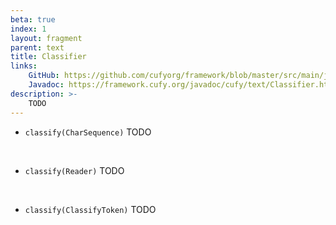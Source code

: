 ```yaml
---
beta: true
index: 1
layout: fragment
parent: text
title: Classifier
links:
    GitHub: https://github.com/cufyorg/framework/blob/master/src/main/java/cufy/text/Classifier.java
    Javadoc: https://framework.cufy.org/javadoc/cufy/text/Classifier.html
description: >-
    TODO
---
```


- `classify(CharSequence)` TODO
<br>

- `classify(Reader)` TODO
<br>

- `classify(ClassifyToken)` TODO